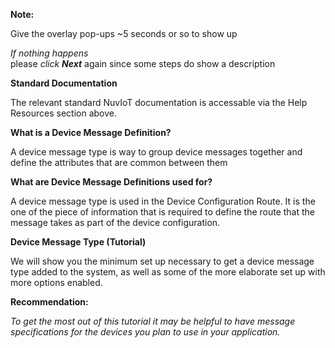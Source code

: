 **Note:**  

Give the overlay pop-ups ~5 seconds or so to show up  

_If nothing happens_  
    please _click **Next**_ again since some steps do show a description  
  
**Standard Documentation** 
  
The relevant standard NuvIoT documentation is accessable via the Help Resources section above.  

**What is a Device Message Definition?**  

A device message type is way to group device messages together and define the attributes that are common between them
  
**What are Device Message Definitions used for?**  
  
A device message type is used in the Device Configuration Route.  It is the one of the piece of information that is required to define the route that the message takes as part of the device configuration.
  
**Device Message Type (Tutorial)**  
  
We will show you the minimum set up necessary to get a device message type added to the system, as well as some of the more elaborate set up with more options enabled.
  
**Recommendation:**  
  
_To get the most out of this tutorial it may be helpful to have message specifications for the devices you plan to use in your application._
